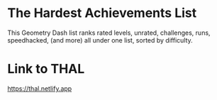 # The Hardest Achievements List
This Geometry Dash list ranks rated levels, unrated, challenges, runs, speedhacked, (and more) all under one list, sorted by difficulty.

# Link to THAL
https://thal.netlify.app
